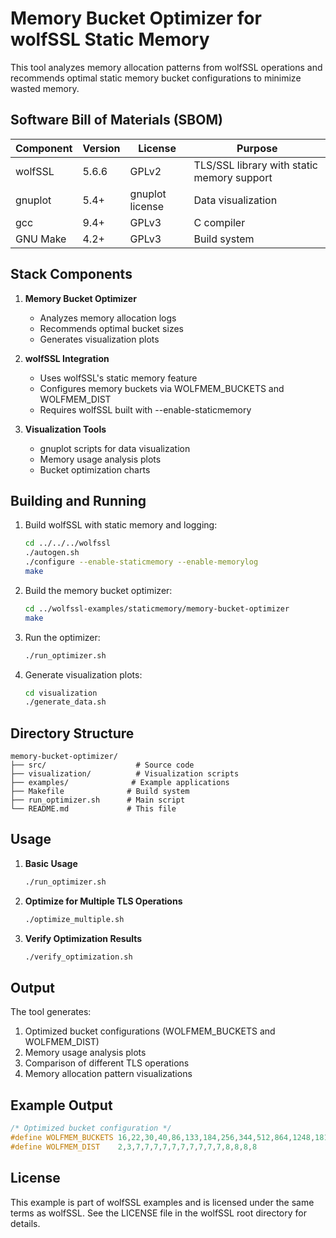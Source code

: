 # Memory Bucket Optimizer for wolfSSL Static Memory

This tool analyzes memory allocation patterns from wolfSSL operations and recommends optimal static memory bucket configurations to minimize wasted memory.

## Software Bill of Materials (SBOM)

| Component | Version | License | Purpose |
|-----------|---------|---------|---------|
| wolfSSL | 5.6.6 | GPLv2 | TLS/SSL library with static memory support |
| gnuplot | 5.4+ | gnuplot license | Data visualization |
| gcc | 9.4+ | GPLv3 | C compiler |
| GNU Make | 4.2+ | GPLv3 | Build system |

## Stack Components

1. **Memory Bucket Optimizer**
   - Analyzes memory allocation logs
   - Recommends optimal bucket sizes
   - Generates visualization plots

2. **wolfSSL Integration**
   - Uses wolfSSL's static memory feature
   - Configures memory buckets via WOLFMEM_BUCKETS and WOLFMEM_DIST
   - Requires wolfSSL built with --enable-staticmemory

3. **Visualization Tools**
   - gnuplot scripts for data visualization
   - Memory usage analysis plots
   - Bucket optimization charts

## Building and Running

1. Build wolfSSL with static memory and logging:
   ```bash
   cd ../../../wolfssl
   ./autogen.sh
   ./configure --enable-staticmemory --enable-memorylog
   make
   ```

2. Build the memory bucket optimizer:
   ```bash
   cd ../wolfssl-examples/staticmemory/memory-bucket-optimizer
   make
   ```

3. Run the optimizer:
   ```bash
   ./run_optimizer.sh
   ```

4. Generate visualization plots:
   ```bash
   cd visualization
   ./generate_data.sh
   ```

## Directory Structure

```
memory-bucket-optimizer/
├── src/                    # Source code
├── visualization/          # Visualization scripts
├── examples/              # Example applications
├── Makefile              # Build system
├── run_optimizer.sh      # Main script
└── README.md             # This file
```

## Usage

1. **Basic Usage**
   ```bash
   ./run_optimizer.sh
   ```

2. **Optimize for Multiple TLS Operations**
   ```bash
   ./optimize_multiple.sh
   ```

3. **Verify Optimization Results**
   ```bash
   ./verify_optimization.sh
   ```

## Output

The tool generates:
1. Optimized bucket configurations (WOLFMEM_BUCKETS and WOLFMEM_DIST)
2. Memory usage analysis plots
3. Comparison of different TLS operations
4. Memory allocation pattern visualizations

## Example Output

```c
/* Optimized bucket configuration */
#define WOLFMEM_BUCKETS 16,22,30,40,86,133,184,256,344,512,864,1248,1812,3128,5518,8368
#define WOLFMEM_DIST    2,3,7,7,7,7,7,7,7,7,7,7,8,8,8,8
```

## License

This example is part of wolfSSL examples and is licensed under the same terms as wolfSSL.
See the LICENSE file in the wolfSSL root directory for details.
